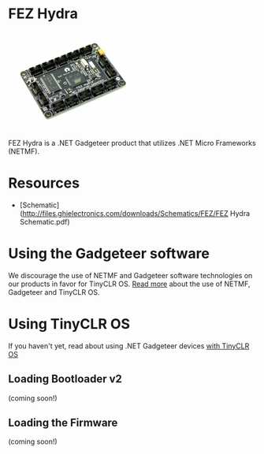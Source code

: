 # FEZ Hydra

![FEZ Hydra](images/fez_hydra.jpg)

FEZ Hydra is a .NET Gadgeteer product that utilizes .NET Micro Frameworks (NETMF).

# Resources
* [Schematic](http://files.ghielectronics.com/downloads/Schematics/FEZ/FEZ Hydra Schematic.pdf)

# Using the Gadgeteer software
We discourage the use of NETMF and Gadgeteer software technologies on our products in favor for TinyCLR OS. [Read more](intro.md) about the use of NETMF, Gadgeteer and TinyCLR OS.

# Using TinyCLR OS
If you haven't yet, read about using .NET Gadgeteer devices [with TinyCLR OS](intro.md#with-tinyclr-os)

## Loading Bootloader v2
(coming soon!)

## Loading the Firmware
(coming soon!)